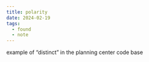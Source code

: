 ```yaml
---
title: polarity
date: 2024-02-19
tags:
  - found
  - note
---
```


example of “distinct” in the planning center code base
